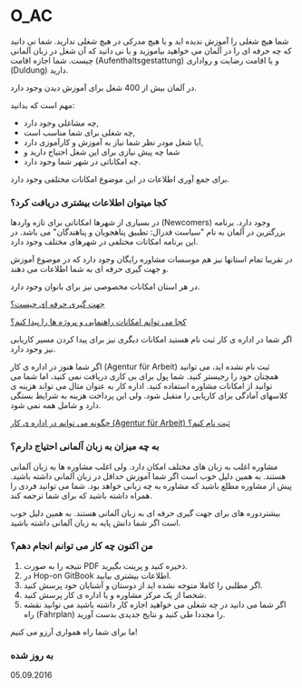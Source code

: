 O_AC
===

شما هیچ شغلی را آموزش ندیده اید و یا هیچ مدرکی در هیچ شغلی ندارید. شما نی دانید که چه حرفه ای را در آلمان می خواهید بیاموزید و یا نی دانید که آن شغل در زبان آلمانی چیست. شما اجازه اقامت (Aufenthaltsgestattung) و یا اقامت رضایت و رواداری (Duldung) دارید.

در آلمان بیش از 400 شغل برای آموزش دیدن وجود دارد.

مهم است که بدانید:

- چه مشاغلی وجود دارد,
- چه شغلی برای شما مناسب است,
- آیا شغل مودر نظر شما نیاز به آموزش و کارآموزی دارد,
- شما چه پیش نیازی برای این شغل احتیاج دارید و
- چه امکاناتی در شهر شما وجود دارد.

برای جمع آوری اطلاعات در این موضوع امکانات مختلفی وجود دارد.

### کجا میتوان اطلاعات بیشتری دریافت کرد؟

در بسیاری از شهرها امکاناتی برای تازه واردها (Newcomers) وجود دارد. برنامه بزرگترین در آلمان به نام "سیاست فدرال: تطبیق پناهجویان و پناهندگان" می باشد. در این برنامه امکانات مختلفی در شهرهای مختلف وجود دارد.

در تقریبا تمام استانها نیز هم موسسات مشاوره رایگان وجود دارد که در موضوع آموزش و جهت گیری حرفه ای به شما اطلاعات می دهند.

در هر استان امکانات مخصوصی نیز برای بانوان وجود دارد.

[جهت گیری حرفه ای چیست؟](#orientierung)

[کجا می توانم امکانات راهنمایی و پروژه ها را پیدا کنم؟](#beratung)

اگر شما در اداره ی کار ثبت نام هستید امکانات دیگری نیز برای پیدا کردن مسیر کاریابی نیز وجود دارد.

اگر شما هنوز در اداره ی کار (Agentur für Arbeit) ثبت نام نشده اید، می توانید همچنان خود را رجیستر کنید. شما پول برای بی کاری دریافت نمی کنید، اما شما می توانید از امکانات مشاوره استفاده کنید. اداره کار به عنوان مثال می تواند هزینه ی کلاسهای آمادگی برای کاریابی را متقبل شود. ولی این پرداخت هزینه به شرایط بستگی دارد و شامل همه نمی شود.

[چگونه می توانم در اداره ی کار (Agentur für Arbeit) ثبت نام کنم؟](#agenturregistrierung)

### به چه میزان به زبان آلمانی احتیاج دارم؟

مشاوره اغلب به زبان های مختلف امکان دارد. ولی اغلب مشاوره ها به زبان آلمانی هستند. به همین دلیل خوب است اگر شما آموزش حداقل در زبان آلمانی داشته باشید. پیش از مشاوره مطلع باشید که مشاوره به چه زبانی خواهد بود. شما می توانید فردی را همراه داشته باشید که برای شما ترجمه کند.

بیشتردوره های برای جهت گیری حرفه ای به زبان آلمانی هستند. به همین دلیل خوب است اگر شما دانش پایه به زبان آلمانی داشته باشید.

### من اکنون چه کار می توانم انجام دهم؟

  1. نتیجه را به صورت PDF ذخیره کنید و پرینت بگیرید.
  2. در Hop-on GitBook اطلاعات بیشتری بیابید.
  3. اگر مطلبی را کاملا متوجه نشده اید از دوستان و آشنایان خود پرسش کنید.
  4. شخصا از یک مرکز مشاوره و یا اداره ی کار پرسش کنید.
  5. اگر شما می دانید در چه شغلی می خواهید اجازه کار داشته باشید می توانید نقشه راه (Fahrplan) را مجددا طی کنید و نتایج جدیدی بدست آورید.

ما برای شما راه همواری آرزو می کنیم!

### به روز شده

05.09.2016
